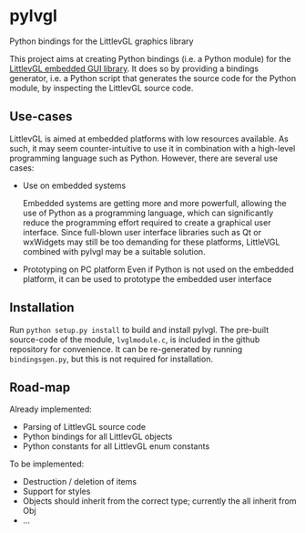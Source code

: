 # pylvgl
Python bindings for the LittlevGL graphics library

This project aims at creating Python bindings (i.e. a Python module) for the [LittlevGL embedded GUI library](https://littlevgl.com). It does so by providing a bindings generator, i.e. a Python script that generates the source code for the Python module, by inspecting the LittlevGL source code.

## Use-cases

LittlevGL is aimed at embedded platforms with low resources available. As such, it may seem counter-intuitive to use it in combination with a high-level programming language such as Python. However, there are several use cases:

* Use on embedded systems

  Embedded systems are getting more and more powerfull, allowing the use of Python as a programming language, which can significantly reduce the programming effort required to create a graphical user interface. Since full-blown user interface libraries such as Qt or wxWidgets may still be too demanding for these platforms, LittleVGL combined with pylvgl may be a suitable solution.
  
* Prototyping on PC platform
  Even if Python is not used on the embedded platform, it can be used to prototype the embedded user interface
  
## Installation

Run `python setup.py install` to build and install pylvgl. The pre-built source-code of the module, `lvglmodule.c`, is included in the github repository for convenience. It can be re-generated by running `bindingsgen.py`, but this is not required for installation.
  
## Road-map

Already implemented:

* Parsing of LittlevGL source code
* Python bindings for all LittlevGL objects
* Python constants for all LittlevGL enum constants

To be implemented:

* Destruction / deletion of items
* Support for styles
* Objects should inherit from the correct type; currently the all inherit from Obj
* ...



